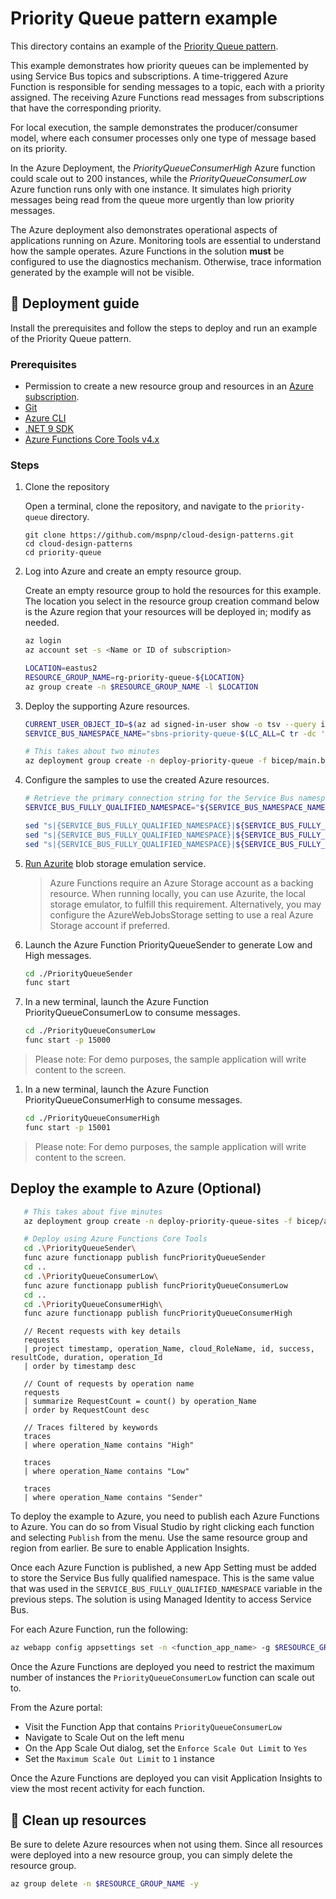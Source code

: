 ﻿# Priority Queue pattern example

This directory contains an example of the [Priority Queue pattern](https://learn.microsoft.com/azure/architecture/patterns/priority-queue).

This example demonstrates how priority queues can be implemented by using Service Bus topics and subscriptions. A time-triggered Azure Function is responsible for sending messages to a topic, each with a priority assigned. The receiving Azure Functions read messages from subscriptions that have the corresponding priority. 

For local execution, the sample demonstrates the producer/consumer model, where each consumer processes only one type of message based on its priority.

In the Azure Deployment, the _PriorityQueueConsumerHigh_ Azure function could scale out to 200 instances, while the _PriorityQueueConsumerLow_ Azure function runs only with one instance. It simulates high priority messages being read from the queue more urgently than low priority messages.

The Azure deployment also demonstrates operational aspects of applications running on Azure. Monitoring tools are essential to understand how the sample operates. Azure Functions in the solution **must** be configured to use the diagnostics mechanism. Otherwise, trace information generated by the example will not be visible.

## :rocket: Deployment guide

Install the prerequisites and follow the steps to deploy and run an example of the Priority Queue pattern.

### Prerequisites

- Permission to create a new resource group and resources in an [Azure subscription](https://azure.com/free).
- [Git](https://git-scm.com/downloads)
- [Azure CLI](https://learn.microsoft.com/cli/azure/install-azure-cli)
- [.NET 9 SDK](https://dotnet.microsoft.com/download/dotnet/9.0)
- [Azure Functions Core Tools v4.x](https://learn.microsoft.com/azure/azure-functions/functions-run-local#install-the-azure-functions-core-tools)

### Steps

1. Clone the repository

   Open a terminal, clone the repository, and navigate to the `priority-queue` directory.

   ```shell
   git clone https://github.com/mspnp/cloud-design-patterns.git
   cd cloud-design-patterns
   cd priority-queue
   ```

1. Log into Azure and create an empty resource group.

   Create an empty resource group to hold the resources for this example. The location you select in the resource group creation command below is the Azure region that your resources will be deployed in; modify as needed.

   ```bash
   az login
   az account set -s <Name or ID of subscription>

   LOCATION=eastus2
   RESOURCE_GROUP_NAME=rg-priority-queue-${LOCATION}
   az group create -n $RESOURCE_GROUP_NAME -l $LOCATION
   ```

1. Deploy the supporting Azure resources.

   ```bash
   CURRENT_USER_OBJECT_ID=$(az ad signed-in-user show -o tsv --query id)
   SERVICE_BUS_NAMESPACE_NAME="sbns-priority-queue-$(LC_ALL=C tr -dc 'a-z0-9' < /dev/urandom | fold -w 7 | head -n 1)"

   # This takes about two minutes
   az deployment group create -n deploy-priority-queue -f bicep/main.bicep -g $RESOURCE_GROUP_NAME -p queueNamespaces=$SERVICE_BUS_NAMESPACE_NAME principalId=$CURRENT_USER_OBJECT_ID
   ```

1. Configure the samples to use the created Azure resources.

   ```bash
   # Retrieve the primary connection string for the Service Bus namespace.
   SERVICE_BUS_FULLY_QUALIFIED_NAMESPACE="${SERVICE_BUS_NAMESPACE_NAME}.servicebus.windows.net"

   sed "s|{SERVICE_BUS_FULLY_QUALIFIED_NAMESPACE}|${SERVICE_BUS_FULLY_QUALIFIED_NAMESPACE}|g" ./PriorityQueueSender/local.settings.template.json > ./PriorityQueueSender/local.settings.json
   sed "s|{SERVICE_BUS_FULLY_QUALIFIED_NAMESPACE}|${SERVICE_BUS_FULLY_QUALIFIED_NAMESPACE}|g" ./PriorityQueueConsumerHigh/local.settings.template.json > ./PriorityQueueConsumerHigh/local.settings.json
   sed "s|{SERVICE_BUS_FULLY_QUALIFIED_NAMESPACE}|${SERVICE_BUS_FULLY_QUALIFIED_NAMESPACE}|g" ./PriorityQueueConsumerLow/local.settings.template.json > ./PriorityQueueConsumerLow/local.settings.json
   ```

1. [Run Azurite](https://learn.microsoft.com/azure/storage/common/storage-use-azurite#run-azurite) blob storage emulation service.

   > Azure Functions require an Azure Storage account as a backing resource. When running locally, you can use Azurite, the local storage emulator, to fulfill this requirement.
Alternatively, you may configure the AzureWebJobsStorage setting to use a real Azure Storage account if preferred.

1. Launch the Azure Function PriorityQueueSender to generate Low and High messages.  

   ```bash
   cd ./PriorityQueueSender
   func start
   ```

1. In a new terminal, launch the Azure Function PriorityQueueConsumerLow to consume messages.  

   ```bash
   cd ./PriorityQueueConsumerLow
   func start -p 15000
   ```

  > Please note: For demo purposes, the sample application will write content to the screen.

1. In a new terminal, launch the Azure Function PriorityQueueConsumerHigh to consume messages.  

   ```bash
   cd ./PriorityQueueConsumerHigh 
   func start -p 15001
   ```

  > Please note: For demo purposes, the sample application will write content to the screen.

## Deploy the example to Azure (Optional)

```bash
   # This takes about five minutes
   az deployment group create -n deploy-priority-queue-sites -f bicep/azure/azure-function-app.bicep -g $RESOURCE_GROUP_NAME -p serviceBusNamespaceName=$SERVICE_BUS_NAMESPACE_NAME 

   # Deploy using Azure Functions Core Tools 
   cd .\PriorityQueueSender\
   func azure functionapp publish funcPriorityQueueSender
   cd ..
   cd .\PriorityQueueConsumerLow\
   func azure functionapp publish funcPriorityQueueConsumerLow
   cd ..
   cd .\PriorityQueueConsumerHigh\
   func azure functionapp publish funcPriorityQueueConsumerHigh
```

```
   // Recent requests with key details
   requests
   | project timestamp, operation_Name, cloud_RoleName, id, success, resultCode, duration, operation_Id
   | order by timestamp desc

   // Count of requests by operation name
   requests
   | summarize RequestCount = count() by operation_Name
   | order by RequestCount desc

   // Traces filtered by keywords
   traces
   | where operation_Name contains "High"

   traces
   | where operation_Name contains "Low"

   traces
   | where operation_Name contains "Sender"
```


To deploy the example to Azure, you need to publish each Azure Functions to Azure. You can do so from Visual Studio by right clicking each function and selecting `Publish` from the menu. Use the same resource group and region from earlier. Be sure to enable Application Insights.

Once each Azure Function is published, a new App Setting must be added to store the Service Bus fully qualified namespace. This is the same value that was used in the `SERVICE_BUS_FULLY_QUALIFIED_NAMESPACE` variable in the previous steps. The solution is using Managed Identity to access Service Bus.

For each Azure Function, run the following:

```bash
az webapp config appsettings set -n <function_app_name> -g $RESOURCE_GROUP_NAME --settings ServiceBusConnection__fullyQualifiedNamespace=$SERVICE_BUS_FULLY_QUALIFIED_NAMESPACE
```

Once the Azure Functions are deployed you need to restrict the maximum number of instances the `PriorityQueueConsumerLow` function can scale out to.

From the Azure portal:

- Visit the Function App that contains `PriorityQueueConsumerLow`
- Navigate to Scale Out on the left menu
- On the App Scale Out dialog, set the `Enforce Scale Out Limit` to `Yes`
- Set the `Maximum Scale Out Limit` to `1` instance

Once the Azure Functions are deployed you can visit Application Insights to view the most recent activity for each function.

## :broom: Clean up resources

Be sure to delete Azure resources when not using them. Since all resources were deployed into a new resource group, you can simply delete the resource group.

```bash
az group delete -n $RESOURCE_GROUP_NAME -y
```
